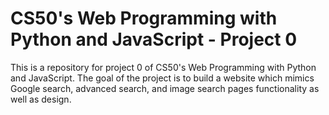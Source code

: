 # CS50's Web Programming with Python and JavaScript - Project 0
This is a repository for project 0 of CS50's Web Programming with Python and JavaScript. The goal of the project is to build a website which mimics Google search, advanced search, and image search pages functionality as well as design.
